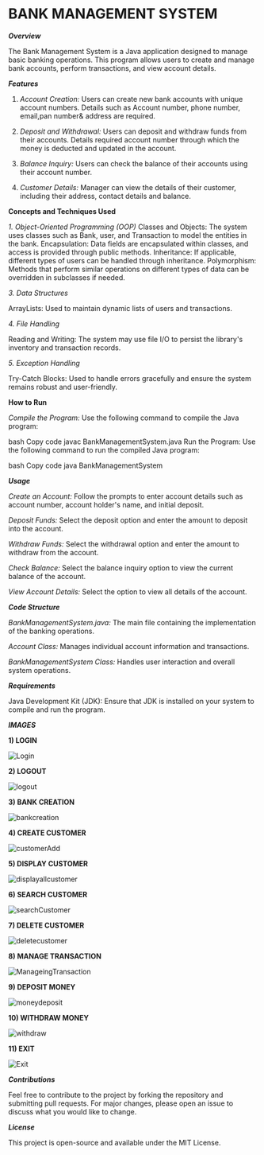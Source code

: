 # **BANK MANAGEMENT SYSTEM**


**_Overview_**

The Bank Management System is a Java application designed to manage basic banking operations. This program allows users to create and manage bank accounts, perform transactions, and view account details.

**_Features_**

1. _Account Creation:_ Users can create new bank accounts with unique account numbers. Details such as Account number, phone number, email,pan number& address are required.

2. _Deposit and Withdrawal:_ Users can deposit and withdraw funds from their accounts. Details required account number through which the money is deducted and updated in the account.

3. _Balance Inquiry:_ Users can check the balance of their accounts using their account number.

4. _Customer Details:_ Manager can view the details of their customer, including their address, contact details and balance.


**Concepts and Techniques Used**

_1. Object-Oriented Programming (OOP)_
Classes and Objects: The system uses classes such as Bank, user, and Transaction to model the entities in the bank.
Encapsulation: Data fields are encapsulated within classes, and access is provided through public methods.
Inheritance: If applicable, different types of users can be handled through inheritance.
Polymorphism: Methods that perform similar operations on different types of data can be overridden in subclasses if needed.

_3. Data Structures_

ArrayLists: Used to maintain dynamic lists of users and transactions.

_4. File Handling_

Reading and Writing: The system may use file I/O to persist the library's inventory and transaction records.

_5. Exception Handling_

Try-Catch Blocks: Used to handle errors gracefully and ensure the system remains robust and user-friendly.

**How to Run**

_Compile the Program:_ Use the following command to compile the Java program:

bash
Copy code
javac BankManagementSystem.java
Run the Program: Use the following command to run the compiled Java program:

bash
Copy code
java BankManagementSystem


**_Usage_**

_Create an Account:_ Follow the prompts to enter account details such as account number, account holder's name, and initial deposit.

_Deposit Funds:_ Select the deposit option and enter the amount to deposit into the account.

_Withdraw Funds:_ Select the withdrawal option and enter the amount to withdraw from the account.

_Check Balance:_ Select the balance inquiry option to view the current balance of the account.

_View Account Details:_ Select the option to view all details of the account.

**_Code Structure_**

_BankManagementSystem.java:_ The main file containing the implementation of the banking operations.

_Account Class:_ Manages individual account information and transactions.

_BankManagementSystem Class:_ Handles user interaction and overall system operations.

**_Requirements_**

Java Development Kit (JDK): Ensure that JDK is installed on your system to compile and run the program.

_**IMAGES**_

**1) LOGIN**

![Login](https://github.com/saravanan2047/Bank_Management_System/assets/95707512/c96bdfe0-8f03-4ef5-b964-0b18976fd945)

**2) LOGOUT**

![logout](https://github.com/saravanan2047/Bank_Management_System/assets/95707512/827f9e8c-e87e-4bc0-a68f-e93150f8ba66)

**3) BANK CREATION**

![bankcreation](https://github.com/saravanan2047/Bank_Management_System/assets/95707512/a7dfe5bc-8e2d-4c8f-9bbf-77b407aabb30)

**4) CREATE CUSTOMER**

![customerAdd](https://github.com/saravanan2047/Bank_Management_System/assets/95707512/addf6f3f-ef3f-4bb9-ba4f-a576ddfa8846)

**5) DISPLAY CUSTOMER**

![displayallcustomer](https://github.com/saravanan2047/Bank_Management_System/assets/95707512/e9d997e9-af6f-466e-b389-bb7c8e2d40a6)

**6) SEARCH CUSTOMER**

![searchCustomer](https://github.com/saravanan2047/Bank_Management_System/assets/95707512/23d058b8-b750-4fd3-bbb6-929ce410d6f3)

**7) DELETE CUSTOMER**

![deletecustomer](https://github.com/saravanan2047/Bank_Management_System/assets/95707512/268a753c-5ca9-41a4-96a7-fe63035c875c)

**8) MANAGE TRANSACTION**

![ManageingTransaction](https://github.com/saravanan2047/Bank_Management_System/assets/95707512/912b0b70-528e-47d8-88ce-2f9bd452dee3)

**9) DEPOSIT MONEY**

![moneydeposit](https://github.com/saravanan2047/Bank_Management_System/assets/95707512/ab310684-3470-4e2a-aae1-1ec3bee2a230)

**10) WITHDRAW MONEY**

![withdraw](https://github.com/saravanan2047/Bank_Management_System/assets/95707512/7b7f05e4-ec85-45d7-869b-61ce08bb5820)

**11) EXIT**

![Exit](https://github.com/saravanan2047/Bank_Management_System/assets/95707512/1d8ac5a6-06f7-44d4-9adb-52856b4c69a2)


**_Contributions_**

Feel free to contribute to the project by forking the repository and submitting pull requests. For major changes, please open an issue to discuss what you would like to change.

**_License_**

This project is open-source and available under the MIT License.

